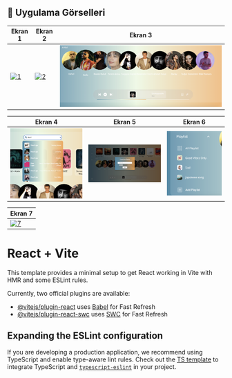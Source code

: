 ## 📸 Uygulama Görselleri

| Ekran 1 | Ekran 2 | Ekran 3 |
|--------|---------|---------|
| [![1](./screenshots/1.png)](./screenshots/1.png) | [![2](./screenshots/2.png)](./screenshots/2.png) | [![3](./screenshots/3.png)](./screenshots/3.png) |

| Ekran 4 | Ekran 5 | Ekran 6 |
|--------|---------|---------|
| [![4](./screenshots/4.png)](./screenshots/4.png) | [![5](./screenshots/5.png)](./screenshots/5.png) | [![6](./screenshots/6.png)](./screenshots/6.png) |

| Ekran 7 |
|---------|
| [![7](./screenshots/7.png)](./screenshots/7.png) |


# React + Vite

This template provides a minimal setup to get React working in Vite with HMR and some ESLint rules.

Currently, two official plugins are available:

- [@vitejs/plugin-react](https://github.com/vitejs/vite-plugin-react/blob/main/packages/plugin-react/README.md) uses [Babel](https://babeljs.io/) for Fast Refresh
- [@vitejs/plugin-react-swc](https://github.com/vitejs/vite-plugin-react-swc) uses [SWC](https://swc.rs/) for Fast Refresh

## Expanding the ESLint configuration

If you are developing a production application, we recommend using TypeScript and enable type-aware lint rules. Check out the [TS template](https://github.com/vitejs/vite/tree/main/packages/create-vite/template-react-ts) to integrate TypeScript and [`typescript-eslint`](https://typescript-eslint.io) in your project.
